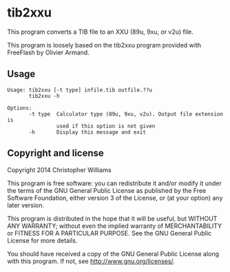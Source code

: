 tib2xxu
=======

This program converts a TIB file to an XXU (89u, 9xu, or v2u) file.

This program is loosely based on the tib2xxu program provided with
FreeFlash by Olivier Armand.

Usage
-----

    Usage: tib2xxu [-t type] infile.tib outfile.??u
           tib2xxu -h
    
    Options:
           -t type  Calculator type (89u, 9xu, v2u). Output file extension is
                    used if this option is not given
           -h       Display this message and exit


Copyright and license
---------------------

Copyright 2014 Christopher Williams

This program is free software: you can redistribute it and/or modify
it under the terms of the GNU General Public License as published by
the Free Software Foundation, either version 3 of the License, or
(at your option) any later version.

This program is distributed in the hope that it will be useful,
but WITHOUT ANY WARRANTY; without even the implied warranty of
MERCHANTABILITY or FITNESS FOR A PARTICULAR PURPOSE.  See the
GNU General Public License for more details.

You should have received a copy of the GNU General Public License
along with this program.  If not, see <http://www.gnu.org/licenses/>.
